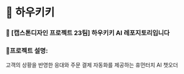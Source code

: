 # 🤖 하우키키
### 📌 [캡스톤디자인 프로젝트 23팀] 하우키키 AI 레포지토리입니다

### 📜프로젝트 설명:
고객의 상황을 반영한 응대와 주문 결제 자동화를 제공하는 휴먼터치 AI 챗오더 
